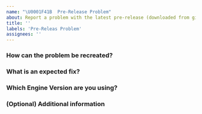 ```yaml
---
name: "\U0001F41B  Pre-Release Problem"
about: Report a problem with the latest pre-release (downloaded from github.com)
title: ''
labels: 'Pre-Releas Problem'
assignees: ''
---
```


### How can the problem be recreated?
<!-- What list of steps can we take to see the problem, please be specific -->



### What is an expected fix?
<!-- So we are all on the same page, what would a fix look like? -->



### Which Engine Version are you using? 



<!-- 
   The engine version can be found on the top left of the TripleA launch 
   screen.

   The prerelease changes often, we need the version you are using to
   match up line numbers and to know which version to use to reproduce
   the problem.
-->


### (Optional) Additional information


<!-- 
  Place here any additional information, screenshots, and a save game, 
  it really helps.

  To zip and attach a save game:
    - save games will be in your home folder > triplea > saved games
    - find the save game file ending with '.tsvg'
    - use a 'zip' program like winzip (file compression,
      example: https://www.wikihow.com/Make-a-Zip-File)
    - drag and drop the zip file into this window
-->

